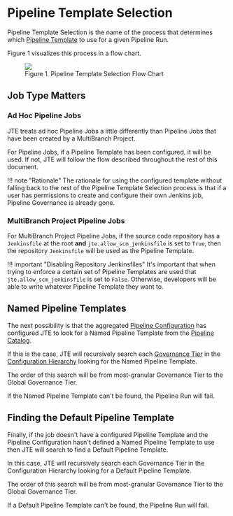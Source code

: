 # Pipeline Template Selection

Pipeline Template Selection is the name of the process that determines which [Pipeline Template](../pipeline-templates/overview.md) to use for a given Pipeline Run.

Figure 1 visualizes this process in a flow chart.

<figure>
  <img src="../pipeline-template-selection.png"/>
  <figcaption>Figure 1. Pipeline Template Selection Flow Chart</figcaption>
</figure>

## Job Type Matters

### Ad Hoc Pipeline Jobs

JTE treats ad hoc Pipeline Jobs a little differently than Pipeline Jobs that have been created by a MultiBranch Project.

For Pipeline Jobs, if a Pipeline Template has been configured, it will be used.
If not, JTE will follow the flow described throughout the rest of this document.

!!! note "Rationale"
    The rationale for using the configured template without falling back to the rest of the Pipeline Template Selection process is that if a user has permissions to create and configure their own Jenkins job, Pipeline Governance is already gone.

### MultiBranch Project Pipeline Jobs

For MultiBranch Project Pipeline Jobs, if the source code repository has a `Jenkinsfile` at the root **and** `jte.allow_scm_jenkinsfile` is set to `True`, then the repository `Jenkinsfile` will be used as the Pipeline Template.

!!! important "Disabling Repository Jenkinsfiles"
    It's important that when trying to enforce a certain set of Pipeline Templates are used that `jte.allow_scm_jenkinsfile` is set to `False`. 
    Otherwise, developers will be able to write whatever Pipeline Template they want to.

## Named Pipeline Templates

The next possibility is that the aggregated [Pipeline Configuration](../pipeline-configuration/overview.md) has configured JTE to look for a Named Pipeline Template from the [Pipeline Catalog](../pipeline-templates/pipeline-catalog.md).

If this is the case, JTE will recursively search each [Governance Tier](./governance-tier.md) in the [Configuration Hierarchy](./configuration-hierarchy.md) looking for the Named Pipeline Template.

The order of this search will be from most-granular Governance Tier to the Global Governance Tier.

If the Named Pipeline Template can't be found, the Pipeline Run will fail.

## Finding the Default Pipeline Template

Finally, if the job doesn't have a configured Pipeline Template and the Pipeline Configuration hasn't defined a Named Pipeline Template to use then JTE will search to find a Default Pipeline Template.

In this case, JTE will recursively search each Governance Tier in the Configuration Hierarchy looking for a Default Pipeline Template.

The order of this search will be from most-granular Governance Tier to the Global Governance Tier.

If a Default Pipeline Template can't be found, the Pipeline Run will fail.
